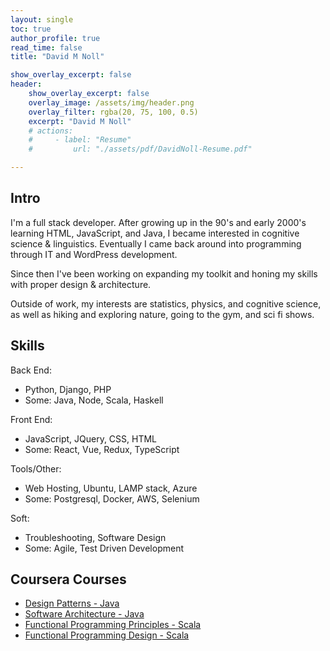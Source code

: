 ```yaml
---
layout: single
toc: true
author_profile: true
read_time: false
title: "David M Noll"

show_overlay_excerpt: false
header: 
    show_overlay_excerpt: false
    overlay_image: /assets/img/header.png
    overlay_filter: rgba(20, 75, 100, 0.5)
    excerpt: "David M Noll"
    # actions:
    #     - label: "Resume"
    #         url: "./assets/pdf/DavidNoll-Resume.pdf"

---
```


Intro
---
I'm a full stack developer.  After growing up in the 90's and early 2000's learning HTML, JavaScript, and Java, I became interested in cognitive science & linguistics.  Eventually I came back around into programming through IT and WordPress development. 

Since then I've been working on expanding my toolkit and honing my skills with proper design & architecture.

Outside of work, my interests are statistics, physics, and cognitive science, as well as hiking and exploring nature, going to the gym, and sci fi shows.  

Skills
---
Back End: 
- Python, Django, PHP
- Some: Java, Node, Scala, Haskell

Front End:
- JavaScript, JQuery, CSS, HTML
- Some: React, Vue, Redux, TypeScript

Tools/Other:
- Web Hosting, Ubuntu, LAMP stack, Azure
- Some: Postgresql, Docker, AWS, Selenium

Soft:
- Troubleshooting, Software Design
- Some: Agile, Test Driven Development


Coursera Courses
---
- [Design Patterns - Java](./assets/pdf/design_patterns.pdf)
- [Software Architecture - Java](./assets/pdf/soft_arch.pdf)
- [Functional Programming Principles - Scala](./assets/pdf/func_prog_principles.pdf)
- [Functional Programming Design - Scala](./assets/pdf/func_prog_design.pdf)